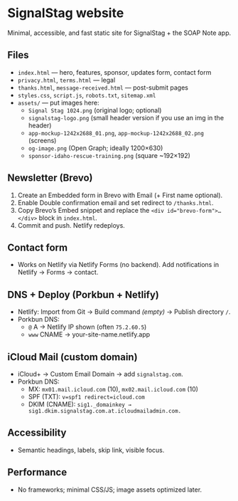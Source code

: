 # SignalStag website

Minimal, accessible, and fast static site for SignalStag + the SOAP Note app.

## Files
- `index.html` — hero, features, sponsor, updates form, contact form
- `privacy.html`, `terms.html` — legal
- `thanks.html`, `message-received.html` — post-submit pages
- `styles.css`, `script.js`, `robots.txt`, `sitemap.xml`
- `assets/` — put images here:
  - `Signal Stag 1024.png` (original logo; optional)
  - `signalstag-logo.png` (small header version if you use an img in the header)
  - `app-mockup-1242x2688_01.png`, `app-mockup-1242x2688_02.png` (screens)
  - `og-image.png` (Open Graph; ideally 1200×630)
  - `sponsor-idaho-rescue-training.png` (square ~192×192)

## Newsletter (Brevo)
1. Create an Embedded form in Brevo with Email (+ First name optional).
2. Enable Double confirmation email and set redirect to `/thanks.html`.
3. Copy Brevo’s Embed snippet and replace the `<div id="brevo-form">…</div>` block in `index.html`.
4. Commit and push. Netlify redeploys.

## Contact form
- Works on Netlify via Netlify Forms (no backend). Add notifications in Netlify → Forms → contact.

## DNS + Deploy (Porkbun + Netlify)
- Netlify: Import from Git → Build command *(empty)* → Publish directory `/`.
- Porkbun DNS:  
  - `@` A → Netlify IP shown (often `75.2.60.5`)  
  - `www` CNAME → your-site-name.netlify.app

## iCloud Mail (custom domain)
- iCloud+ → Custom Email Domain → add `signalstag.com`.
- Porkbun DNS:
  - MX: `mx01.mail.icloud.com` (10), `mx02.mail.icloud.com` (10)
  - SPF (TXT): `v=spf1 redirect=icloud.com`
  - DKIM (CNAME): `sig1._domainkey → sig1.dkim.signalstag.com.at.icloudmailadmin.com.`

## Accessibility
- Semantic headings, labels, skip link, visible focus.

## Performance
- No frameworks; minimal CSS/JS; image assets optimized later.
